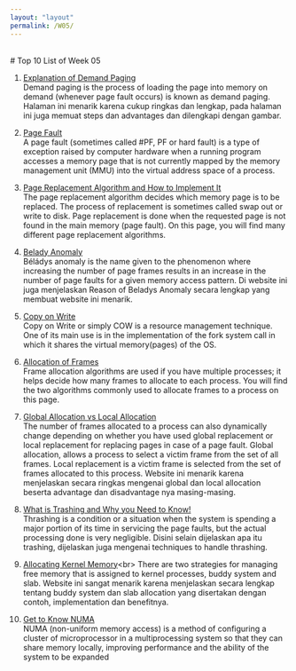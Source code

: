 ```yaml
---
layout: "layout"
permalink: /W05/
---
```


<br>
# Top 10 List of Week 05

1. [Explanation of Demand Paging](http://digitalthinkerhelp.com/demand-paging-in-os-operating-system-examples-advantages-working/)<br>
Demand paging is the process of loading the page into memory on demand (whenever page fault occurs) is known as demand paging.
Halaman ini menarik karena cukup ringkas dan lengkap, pada halaman ini juga memuat steps dan advantages dan dilengkapi dengan gambar.

2. [Page Fault](https://www.geeksforgeeks.org/page-fault-handling-in-operating-system/)<br>
A page fault (sometimes called #PF, PF or hard fault) is a type of exception raised by computer hardware when a running program accesses a memory page that is not currently mapped by the memory management unit (MMU) into the virtual address space of a process.

3. [Page Replacement Algorithm and How to Implement It](https://www.geeksforgeeks.org/page-replacement-algorithms-in-operating-systems/)<br>
The page replacement algorithm decides which memory page is to be replaced. The process of replacement is sometimes called swap out or write to disk. Page replacement is done when the requested page is not found in the main memory (page fault). On this page, you will find many different page replacement algorithms. 

4. [Belady Anomaly](https://www.geeksforgeeks.org/beladys-anomaly-in-page-replacement-algorithms/)<br>
Béládys anomaly is the name given to the phenomenon where increasing the number of page frames results in an increase in the number of page faults for a given memory access pattern. Di website ini juga menjelaskan Reason of Beladys Anomaly secara lengkap yang membuat website ini menarik.

5. [Copy on Write](https://www.geeksforgeeks.org/copy-on-write/)<br>
Copy on Write or simply COW is a resource management technique. One of its main use is in the implementation of the fork system call in which it shares the virtual memory(pages) of the OS.

6. [Allocation of Frames](https://www.geeksforgeeks.org/operating-system-allocation-frames/)<br>
Frame allocation algorithms are used if you have multiple processes; it helps decide how many frames to allocate to each process. You will find the two algorithms commonly used to allocate frames to a process on this page.

7. [Global Allocation vs Local Allocation](https://www.geeksforgeeks.org/operating-system-allocation-frames/)<br>
The number of frames allocated to a process can also dynamically change depending on whether you have used global replacement or local replacement for replacing pages in case of a page fault. Global allocation, allows a process to select a victim frame from the set of all frames. Local replacement is a victim frame is selected from the set of frames allocated to this process. Website ini menarik karena menjelaskan secara ringkas mengenai global dan local allocation beserta advantage dan disadvantage nya masing-masing.

8. [What is Trashing and Why you Need to Know!](https://www.geeksforgeeks.org/techniques-to-handle-thrashing/)<br>
Thrashing is a condition or a situation when the system is spending a major portion of its time in servicing the page faults, but the actual processing done is very negligible. Disini selain dijelaskan apa itu trashing, dijelaskan juga mengenai techniques to handle thrashing.

9. [Allocating Kernel Memory](https://www.geeksforgeeks.org/operating-system-allocating-kernel-memory-buddy-system-slab-system/#:~:text=A%20second%20strategy%20for%20allocating,objects%20of%20the%20same%20type.)<br>
There are two strategies for managing free memory that is assigned to kernel processes, buddy system and slab. Website ini sangat menarik karena menjelaskan secara lengkap tentang buddy system dan slab allocation yang disertakan dengan contoh, implementation dan benefitnya.

10. [Get to Know NUMA](https://www.motioncontroltips.com/what-is-non-uniform-memory-access-in-industrial-controls/)<br>
NUMA (non-uniform memory access) is a method of configuring a cluster of microprocessor in a multiprocessing system so that they can share memory locally, improving performance and the ability of the system to be expanded
